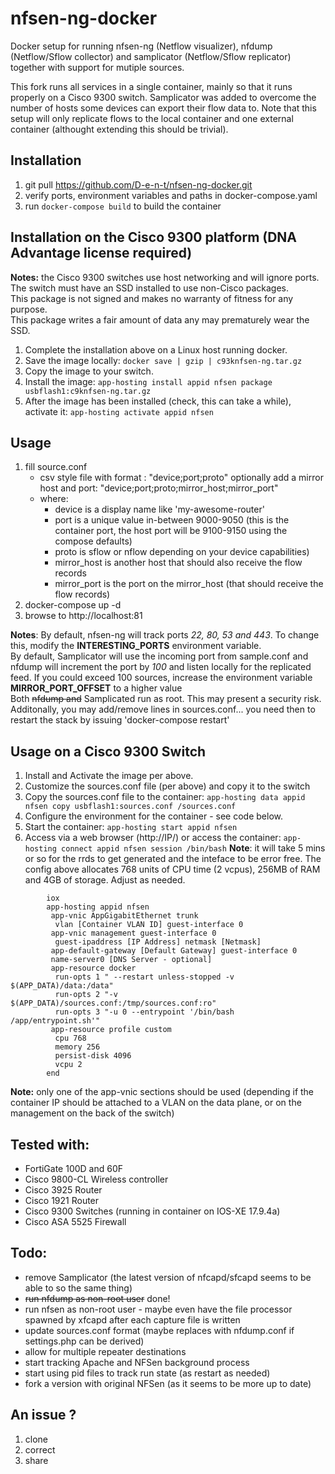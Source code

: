 # nfsen-ng-docker

Docker setup for running nfsen-ng (Netflow visualizer), nfdump (Netflow/Sflow collector) and samplicator (Netflow/Sflow replicator) together with support for mutiple sources.

This fork runs all services in a single container, mainly so that it runs properly on a Cisco 9300 switch.  Samplicator was added to overcome the number of hosts some devices can export their flow data to.  Note that this setup will only replicate flows to the local container and one external container (althought extending this should be trivial).

## Installation

1. git pull https://github.com/D-e-n-t/nfsen-ng-docker.git
2. verify ports, environment variables and paths in docker-compose.yaml
3. run ```docker-compose build``` to build the container

## Installation on the Cisco 9300 platform (DNA Advantage license required)
**Notes:** the Cisco 9300 switches use host networking and will ignore ports.  
  The switch must have an SSD installed to use non-Cisco packages.  
  This package is not signed and makes no warranty of fitness for any purpose.  
  This package writes a fair amount of data any may prematurely wear the SSD.  

1. Complete the installation above on a Linux host running docker.
2. Save the image locally: ```docker save | gzip | c93knfsen-ng.tar.gz```
3. Copy the image to your switch.
4. Install the image: ```app-hosting install appid nfsen package usbflash1:c9knfsen-ng.tar.gz```
5. After the image has been installed (check, this can take a while), activate it: ```app-hosting activate appid nfsen```

## Usage

1. fill source.conf
    - csv style file with format : "device;port;proto"
      optionally add a mirror host and port: "device;port;proto;mirror_host;mirror_port"
    - where:
        - device is a display name like 'my-awesome-router'
        - port is a unique value in-between 9000-9050 (this is the container port, the host port will be 9100-9150 using the compose defaults)
        - proto is sflow or nflow depending on your device capabilities)
        - mirror_host is another host that should also receive the flow records
        - mirror_port is the port on the mirror_host (that should receive the flow records)
2. docker-compose up -d
3. browse to http://localhost:81
  
  **Notes**:  By default, nfsen-ng will track ports _22, 80, 53 and 443_.  To change this, modify the **INTERESTING_PORTS** environment variable.  
  By default, Samplicator will use the incoming port from sample.conf and nfdump will increment the port by _100_ and listen locally for the replicated feed.  If you could exceed 100 sources, increase the environment variable **MIRROR_PORT_OFFSET** to a higher value  
  Both ~~nfdump and~~ Samplicated run as root.  This may present a security risk.  
  Additonally, you may add/remove lines in sources.conf... you need then to restart the stack by issuing 'docker-compose restart'  

## Usage on a Cisco 9300 Switch

1. Install and Activate the image per above.
2. Customize the sources.conf file (per above) and copy it to the switch
3. Copy the sources.conf file to the container: ```app-hosting data appid nfsen copy usbflash1:sources.conf /sources.conf```
4. Configure the environment for the container - see code below.
5. Start the container: ```app-hosting start appid nfsen```
6. Access via a web browser (http://IP/) or access the container: ```app-hosting connect appid nfsen session /bin/bash```
**Note**: it will take 5 mins or so for the rrds to get generated and the inteface to be error free.
      The config above allocates 768 units of CPU time (2 vcpus), 256MB of RAM and 4GB of storage.  Adjust as needed.
```
	    iox
	    app-hosting appid nfsen
	     app-vnic AppGigabitEthernet trunk
	      vlan [Container VLAN ID] guest-interface 0
	     app-vnic management guest-interface 0
	      guest-ipaddress [IP Address] netmask [Netmask]
	     app-default-gateway [Default Gateway] guest-interface 0
	     name-server0 [DNS Server - optional]
	     app-resource docker
	      run-opts 1 " --restart unless-stopped -v $(APP_DATA)/data:/data"
	      run-opts 2 "-v $(APP_DATA)/sources.conf:/tmp/sources.conf:ro"
	      run-opts 3 "-u 0 --entrypoint '/bin/bash /app/entrypoint.sh'"
	     app-resource profile custom
	      cpu 768
	      memory 256
	      persist-disk 4096
	      vcpu 2
	    end
```

  **Note:** only one of the app-vnic sections should be used (depending if the container IP should be attached to a VLAN on the data plane, or on the management on the back of the switch)

## Tested with:

- FortiGate 100D and 60F
- Cisco 9800-CL Wireless controller
- Cisco 3925 Router
- Cisco 1921 Router
- Cisco 9300 Switches (running in container on IOS-XE 17.9.4a)
- Cisco ASA 5525 Firewall

## Todo:

- remove Samplicator (the latest version of nfcapd/sfcapd seems to be able to so the same thing)
- ~~run nfdump as non-root user~~ done!
- run nfsen as non-root user - maybe even have the file processor spawned by xfcapd after each capture file is written
- update sources.conf format (maybe replaces with nfdump.conf if settings.php can be derived)
- allow for multiple repeater destinations
- start tracking Apache and NFSen background process 
- start using pid files to track run state (as restart as needed)
- fork a version with original NFSen (as it seems to be more up to date)

## An issue ?

1. clone
2. correct
3. share

